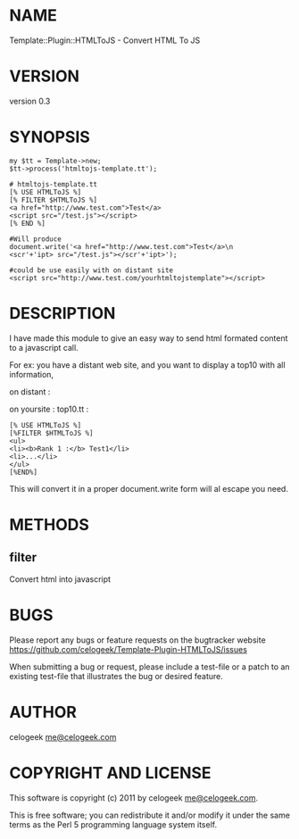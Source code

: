 # NAME

Template::Plugin::HTMLToJS - Convert HTML To JS

# VERSION

version 0.3

# SYNOPSIS

    my $tt = Template->new;
    $tt->process('htmltojs-template.tt');

    # htmltojs-template.tt
    [% USE HTMLToJS %]
    [% FILTER $HTMLToJS %]
    <a href="http://www.test.com">Test</a>
    <script src="/test.js"></script>
    [% END %]

    #Will produce
    document.write('<a href="http://www.test.com">Test</a>\n    <scr'+'ipt> src="/test.js"></scr'+'ipt>');

    #could be use easily with on distant site
    <script src="http://www.test.com/yourhtmltojstemplate"></script>

# DESCRIPTION

I have made this module to give an easy way to send html formated content to a javascript call.

For ex: you have a distant web site, and you want to display a top10 with all information,

on distant : <script src="http://yousite.com/top10"></script>

on yoursite : top10.tt :

    [% USE HTMLToJS %]
    [%FILTER $HTMLToJS %]
    <ul>
    <li><b>Rank 1 :</b> Test1</li>
    <li>...</li>
    </ul>
    [%END%]

This will convert it in a proper document.write form will al escape you need.

# METHODS

## filter

Convert html into javascript

# BUGS

Please report any bugs or feature requests on the bugtracker website
https://github.com/celogeek/Template-Plugin-HTMLToJS/issues

When submitting a bug or request, please include a test-file or a
patch to an existing test-file that illustrates the bug or desired
feature.

# AUTHOR

celogeek <me@celogeek.com>

# COPYRIGHT AND LICENSE

This software is copyright (c) 2011 by celogeek <me@celogeek.com>.

This is free software; you can redistribute it and/or modify it under
the same terms as the Perl 5 programming language system itself.

